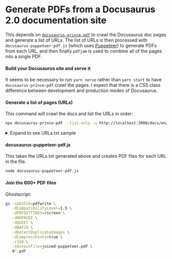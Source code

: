 # Generate PDFs from a Docusaurus 2.0 documentation site

This depends on 
[`docusaurus-prince-pdf`](https://github.com/signcl/docusaurus-prince-pdf) 
to crawl the Docusaurus doc pages and generate a list of URLs.  The list of 
URLs is then processed with `docusaurus-puppeteer-pdf.js` (which uses 
[Puppeteer](https://pptr.dev/)) to generate PDFs from each URL, and then 
finally `pdfjam` is used to combine all of the pages into a single PDF.

#### Build your Docusaurus site and serve it
It seems to be necessary to run `yarn serve` rather than `yarn start` to have `docusaurus-prince-pdf` crawl the pages.  I expect that there is a CSS class difference between development and production modes of Docusaurus.

#### Generate a list of pages (URLs)
This command will crawl the docs and list the URLs in order:
```bash
npx docusaurus-prince-pdf --list-only -u http://localhost:3000/docs/en/home --file URLs.txt
```
<details>
  <summary>Expand to see URLs.txt sample</summary>

This is the file format, although the real output for the ClickHouse English docs site is about 655 lines:
```bash
http://localhost:3000/docs/en/quick-start
http://localhost:3000/docs/en/getting-started/example-datasets/
http://localhost:3000/docs/en/tutorial
http://localhost:3000/docs/en/getting-started/example-datasets/uk-price-paid
http://localhost:3000/docs/en/getting-started/example-datasets/nyc-taxi
http://localhost:3000/docs/en/getting-started/example-datasets/cell-towers
http://localhost:3000/docs/en/getting-started/example-datasets/amplab-benchmark
http://localhost:3000/docs/en/getting-started/example-datasets/brown-benchmark
http://localhost:3000/docs/en/getting-started/example-datasets/criteo
http://localhost:3000/docs/en/getting-started/example-datasets/github-events
```

</details>


#### docusaurus-puppeteer-pdf.js

This takes the URLs.txt generated above and creates PDF files for each URL in the file.
```bash
node docusaurus-puppeteer-pdf.js
```

#### Join the 600+ PDF files
Ghostscript:

```bash
gs -sDEVICE=pdfwrite \
   -dCompatibilityLevel=1.5 \
   -dPDFSETTINGS=/screen \
   -dNOPAUSE \
   -dQUIET \
   -dBATCH \
   -dDetectDuplicateImages \
   -dCompressFonts=true \
   -r150 \
   -sOutputFile=joined-puppeteer.pdf \
   0*.pdf
```

